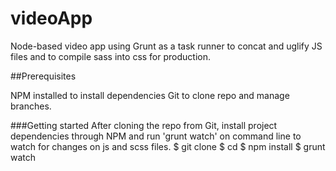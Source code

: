 # videoApp
Node-based video app using Grunt as a task runner to concat and uglify JS files and to compile sass into css for production.

##Prerequisites

NPM installed to install dependencies
Git to clone repo and manage branches.

###Getting started
After cloning the repo from Git, install project dependencies through NPM and run 'grunt watch' on command line to watch for changes on js and scss files.
$ git clone <folder url> <name-of-folder>
$ cd <name-of-folder>
$ npm install
$ grunt watch
